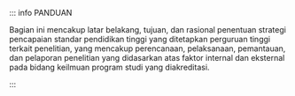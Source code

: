 ::: info PANDUAN

Bagian ini mencakup latar belakang, tujuan, dan rasional penentuan strategi pencapaian standar pendidikan tinggi yang ditetapkan perguruan tinggi terkait penelitian, yang mencakup perencanaan, pelaksanaan, pemantauan, dan pelaporan penelitian yang didasarkan atas faktor internal dan eksternal pada bidang keilmuan program studi yang diakreditasi.

:::
